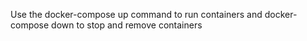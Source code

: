 Use the docker-compose up command to run containers and docker-compose down to stop and remove containers
